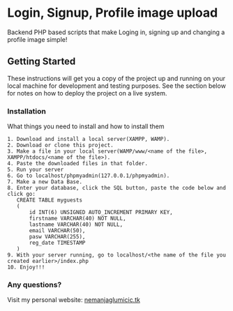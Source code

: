 # Login, Signup, Profile image upload

Backend PHP based scripts that make Loging in, signing up and changing a profile image simple!

## Getting Started

These instructions will get you a copy of the project up and running on your local machine for development and testing purposes. See the section below for notes on how to deploy the project on a live system.

### Installation

What things you need to install and how to install them

```
1. Download and install a local server(XAMPP, WAMP).
2. Download or clone this project.
3. Make a file in your local server(WAMP/www/<name of the file>, XAMPP/htdocs/<name of the file>).
4. Paste the downloaded files in that folder.
5. Run your server
6. Go to localhost/phpmyadmin(127.0.0.1/phpmyadmin).
7. Make a new Data Base.
8. Enter your database, click the SQL button, paste the code below and click go:
   CREATE TABLE myguests
   (
       id INT(6) UNSIGNED AUTO_INCREMENT PRIMARY KEY,
       firstname VARCHAR(40) NOT NULL,
       lastname VARCHAR(40) NOT NULL,
       email VARCHAR(50),
       pasw VARCHAR(255),
       reg_date TIMESTAMP
   )
9. With your server running, go to localhost/<the name of the file you created earlier>/index.php
10. Enjoy!!!
```
### Any questions?

Visit my personal website: [nemanjaglumicic.tk](https://nemanjaglumicic.tk/)